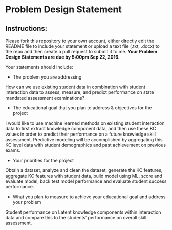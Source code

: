 # Problem Design Statement

## Instructions:

Please fork this repository to your own account, either directly edit the README file to include your statement or upload a text file (.txt, .docx) to the repo and then create a pull request to submit it to me. **Your Problem Design Statements are due by 5:00pm Sep 22, 2016.**

Your statements should include:

* The problem you are addressing

How can we use existing student data in combination with student interaction data to assess, measure, and predict performance on state mandated assessment examinations?

* The educational goal that you plan to address & objectives for the project
 
I would like to use machine learned methods on existing student interaction data to first extract knowledge component data, and then use these KC values in order to predict their performance on a future knowledge skill assessment. Predictive modeling will be accomplished by aggregating this KC level data with student demographics and past achievement on previous exams. 

* Your priorities for the project

Obtain a dataset, analyze and clean the dataset, generate the KC features, aggregate KC features with student data, build model using ML, score and evaluate model, back test model performance and evaluate student success performance. 

* What you plan to measure to achieve your educational goal and address your problem

Student performance on Latent knowledge components within interaction data and compare this to the students’ performance on overall skill assessment. 

